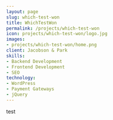 ```yaml
---
layout: page
slug: which-test-won
title: WhichTestWon
permalink: /projects/which-test-won
icon: projects/which-test-won/logo.jpg
images:
- projects/which-test-won/home.png
client: Jacobson & Park
skills:
- Backend Development
- Frontend Development
- SEO
technology:
- WordPress
- Payment Gateways
- jQuery
---
```


test

